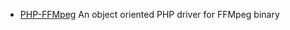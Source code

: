 * [PHP-FFMpeg](https://github.com/PHP-FFMpeg/PHP-FFMpeg) An object oriented PHP driver for FFMpeg binary
